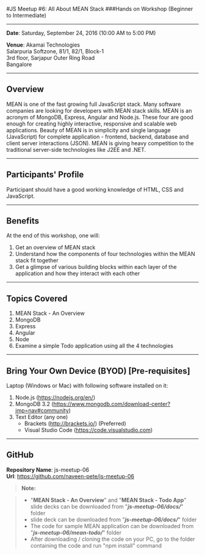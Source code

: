 #JS Meetup #6: All About MEAN Stack
###Hands on Workshop (Beginner to Intermediate)

------------------------------------------------
**Date**: Saturday, September 24, 2016 (10:00 AM to 5:00 PM)

**Venue**: Akamai Technologies  
       Salarpuria Softzone, 81/1, 82/1, Block-1  
	   3rd floor, Sarjapur Outer Ring Road  
	   Bangalore

---------------------------------------------------------------------
Overview
--------
MEAN is one of the fast growing full JavaScript stack. Many software companies are looking for developers with MEAN stack skills. MEAN is an acronym of MongoDB, Express, Angular and Node.js. These four are good enough for creating highly interactive, responsive and scalable web applications. Beauty of MEAN is in simplicity and single language (JavaScript) for complete application - frontend, backend, database and client server interactions (JSON). MEAN is giving heavy competition to the traditional server-side technologies like J2EE and .NET.

---------------------------------------------------------------------
Participants' Profile
---------------------
Participant should have a good working knowledge of HTML, CSS and JavaScript. 

---------------------------------------------------------------------
Benefits
--------
At the end of this workshop, one will:  
1. Get an overview of MEAN stack  
2. Understand how the components of four technologies within the MEAN stack fit together  
3. Get a glimpse of various building blocks within each layer of the application and how they interact with each other  

---------------------------------------------------------------------
Topics Covered
--------------
1. MEAN Stack - An Overview
2. MongoDB
3. Express
4. Angular
5. Node
6. Examine a simple Todo application using all the 4 technologies

---------------------------------------------------------------------
Bring Your Own Device (BYOD) [Pre-requisites]
---------------------------------------------
Laptop (Windows or Mac) with following software installed on it:  
1. Node.js (https://nodejs.org/en/)  
2. MongoDB 3.2 (https://www.mongodb.com/download-center?jmp=nav#community)  
3. Text Editor (any one)  
   * Brackets (http://brackets.io/) (Preferred)  
   * Visual Studio Code (https://code.visualstudio.com)  

---------------------------------------------------------------------
GitHub
------
**Repository Name**: js-meetup-06  
**Url**: https://github.com/naveen-pete/js-meetup-06 

> **Note:**

> - "**MEAN Stack - An Overview**" and "**MEAN Stack - Todo App**" slide decks can be downloaded from "__*js-meetup-06/docs/*__" folder  
> -  slide deck can be downloaded from "__*js-meetup-06/docs/*__" folder  
> - The code for sample MEAN application can be downloaded from "__*js-meetup-06/mean-todo/*__" folder  
> - After downloading / cloning the code on your PC, go to the folder containing the code and run "npm install" command  
